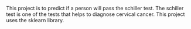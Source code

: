 This project is to predict if a person will pass the schiller test. The schiller test is one of the tests that helps to diagnose
cervical cancer. This project uses the sklearn library.
